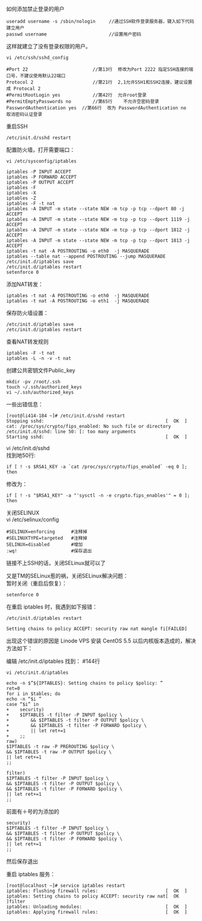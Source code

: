 如何添加禁止登录的用户

    useradd username -s /sbin/nologin     //通过SSH软件登录服务器，键入如下代码建立用户
    passwd username                       //设置用户密码

这样就建立了没有登录权限的用户。

    vi /etc/ssh/sshd_config

    #Port 22                        //第13行  修改为Port 2222 指定SSH连接的端口号，不建议使用默认22端口
    Protocol 2                      //第21行  2,1允许SSH1和SSH2连接，建议设置成 Protocal 2
    #PermitRootLogin yes            //第42行  允许root登录
    #PermitEmptyPasswords no        //第65行    不允许空密码登录
    PasswordAuthentication yes  //第66行  改为 PasswordAuthentication no   取消密码认证登录

重启SSH

    /etc/init.d/sshd restart      
        
配置防火墙，打开需要端口：

    vi /etc/sysconfig/iptables      

    iptables -P INPUT ACCEPT
    iptables -P FORWARD ACCEPT
    iptables -P OUTPUT ACCEPT
    iptables -F
    iptables -X
    iptables -Z
    iptables -F -t nat
    iptables -A INPUT -m state --state NEW -m tcp -p tcp --dport 80 -j ACCEPT
    iptables -A INPUT -m state --state NEW -m tcp -p tcp --dport 1119 -j ACCEPT
    iptables -A INPUT -m state --state NEW -m tcp -p tcp --dport 1812 -j ACCEPT
    iptables -A INPUT -m state --state NEW -m tcp -p tcp --dport 1813 -j ACCEPT
    iptables -t nat -A POSTROUTING -o eth0  -j MASQUERADE
    iptables --table nat --append POSTROUTING --jump MASQUERADE
    /etc/init.d/iptables save
    /etc/init.d/iptables restart
    setenforce 0

添加NAT转发：

    iptables -t nat -A POSTROUTING -o eth0  -j MASQUERADE
    iptables -t nat -A POSTROUTING -o eth1  -j MASQUERADE

保存防火墙设置：

    /etc/init.d/iptables save
    /etc/init.d/iptables restart

查看NAT转发规则

    iptables -F -t nat
    iptables -L -n -v -t nat

创建公共密钥文件Public_key

    mkdir -pv /root/.ssh
    touch ~/.ssh/authorized_keys
    vi ~/.ssh/authorized_keys

一些出错信息：

    [root@li414-184 ~]# /etc/init.d/sshd restart
    Stopping sshd:                                             [  OK  ]
    cat: /proc/sys/crypto/fips_enabled: No such file or directory
    /etc/init.d/sshd: line 50: [: too many arguments
    Starting sshd:                                             [  OK  ]


vi /etc/init.d/sshd       
找到地50行:    

    if [ ! -s $RSA1_KEY -a `cat /proc/sys/crypto/fips_enabled` -eq 0 ]; then

修改为：

    if [ ! -s "$RSA1_KEY" -a "'sysctl -n -e crypto.fips_enables'" = 0 ]; then

关闭SELINUX     
    vi /etc/selinux/config

    #SELINUX=enforcing      #注释掉
    #SELINUXTYPE=targeted   #注释掉
    SELINUX=disabled        #增加
    :wq!                    #保存退出

链接不上SSH的话，关闭SELinux就可以了    
       
又是TM的SELinux惹的祸，关闭SELinux解决问题：         
暂时关闭（重启后恢复）：        

    setenforce 0

在重启 iptables 时，我遇到如下报错：

    /etc/init.d/iptables restart
    
    Setting chains to policy ACCEPT: security raw nat mangle fi[FAILED]

出现这个错误的原因是 Linode VPS 安装 CentOS 5.5 以后内核版本造成的，解决方法如下：    
     
编辑 /etc/init.d/iptables 找到： #144行

    vi /etc/init.d/iptables

    echo -n $”${IPTABLES}: Setting chains to policy $policy: ”
    ret=0
    for i in $tables; do
    echo -n “$i ”
    case “$i” in
    +    security)
    +    $IPTABLES -t filter -P INPUT $policy \
    +        && $IPTABLES -t filter -P OUTPUT $policy \
    +        && $IPTABLES -t filter -P FORWARD $policy \
    +        || let ret+=1
    +    ;;
    raw)
    $IPTABLES -t raw -P PREROUTING $policy \
    && $IPTABLES -t raw -P OUTPUT $policy \
    || let ret+=1
    ;;

    filter)
    $IPTABLES -t filter -P INPUT $policy \
    && $IPTABLES -t filter -P OUTPUT $policy \
    && $IPTABLES -t filter -P FORWARD $policy \
    || let ret+=1
    ;;

前面有＋号的为添加的

    security)
    $IPTABLES -t filter -P INPUT $policy \
    && $IPTABLES -t filter -P OUTPUT $policy \
    && $IPTABLES -t filter -P FORWARD $policy \
    || let ret+=1
    ;;

然后保存退出

重启 iptables 服务：

    [root@localhost ~]# service iptables restart
    iptables: Flushing firewall rules:                         [  OK  ]
    iptables: Setting chains to policy ACCEPT: security raw nat[  OK  ]filter
    iptables: Unloading modules:                               [  OK  ]
    iptables: Applying firewall rules:                         [  OK  ]
